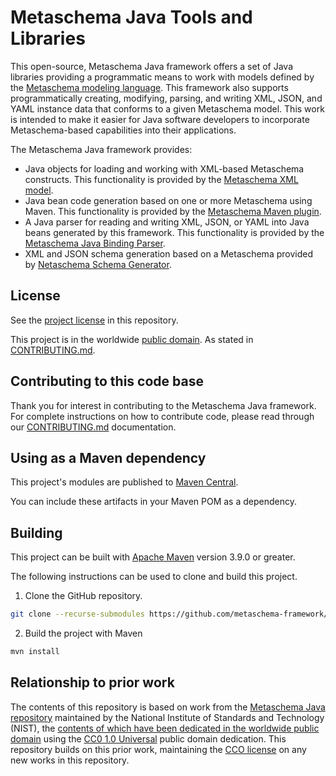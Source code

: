 # Metaschema Java Tools and Libraries

This open-source, Metaschema Java framework offers a set of Java libraries providing a programmatic means to work with models defined by the [Metaschema modeling language](https://github.com/metaschema-framework/metaschema). This framework also supports programmatically creating, modifying, parsing, and writing XML, JSON, and YAML instance data that conforms to a given Metaschema model. This work is intended to make it easier for Java software developers to incorporate Metaschema-based capabilities into their applications.

The Metaschema Java framework provides:

- Java objects for loading and working with XML-based Metaschema constructs. This functionality is provided by the [Metaschema XML model](core/).
- Java bean code generation based on one or more Metaschema using Maven. This functionality is provided by the [Metaschema Maven plugin](metaschema-maven-plugin/).
- A Java parser for reading and writing XML, JSON, or YAML into Java beans generated by this framework. This functionality is provided by the [Metaschema Java Binding Parser](databind/).
- XML and JSON schema generation based on a Metaschema provided by [Netaschema Schema Generator](schemagen/).

## License

See the [project license](LICENSE.md) in this repository.

This project is in the worldwide [public domain](LICENSE.md). As stated in [CONTRIBUTING.md](CONTRIBUTING.md).

## Contributing to this code base

Thank you for interest in contributing to the Metaschema Java framework. For complete instructions on how to contribute code, please read through our [CONTRIBUTING.md](CONTRIBUTING.md) documentation.

## Using as a Maven dependency

This project's modules are published to [Maven Central](https://search.maven.org/search?q=g:dev.metaschema).

You can include these artifacts in your Maven POM as a dependency.

## Building

This project can be built with [Apache Maven](https://maven.apache.org/) version 3.9.0 or greater.

The following instructions can be used to clone and build this project.

1. Clone the GitHub repository.

```bash
git clone --recurse-submodules https://github.com/metaschema-framework/metaschema-java.git 
```

2. Build the project with Maven

```bash
mvn install
```

## Relationship to prior work

The contents of this repository is based on work from the [Metaschema Java repository](https://github.com/usnistgov/metaschema-java/) maintained by the National Institute of Standards and Technology (NIST), the [contents of which have been dedicated in the worldwide public domain](https://github.com/usnistgov/metaschema-java/blob/1a496e4bcf905add6b00a77a762ed3cc31bf77e6/LICENSE.md) using the [CC0 1.0 Universal](https://creativecommons.org/publicdomain/zero/1.0/) public domain dedication. This repository builds on this prior work, maintaining the [CCO license](https://github.com/metaschema-framework/metaschema-java/blob/main/LICENSE.md) on any new works in this repository.
